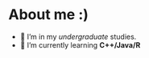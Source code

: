 # About me :)

- 🔭 I’m in my *undergraduate* studies. 
- 🌱 I’m currently learning **C++/Java/R**
  




